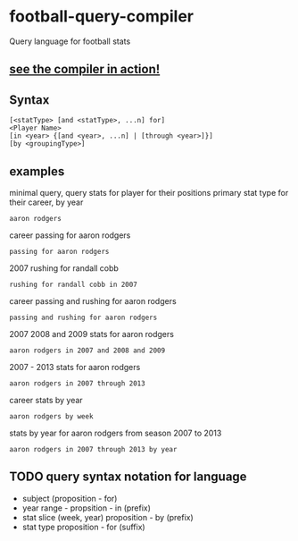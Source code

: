 # football-query-compiler
Query language for football stats

## [see the compiler in action!](https://football-query-compiler-ex.herokuapp.com/)

## Syntax

```
[<statType> [and <statType>, ...n] for]
<Player Name>
[in <year> {[and <year>, ...n] | [through <year>]}]
[by <groupingType>]
```

## examples

minimal query, query stats for player for their positions primary stat type for their career, by year

`aaron rodgers`

career passing for aaron rodgers

`passing for aaron rodgers`

2007 rushing for randall cobb

`rushing for randall cobb in 2007`

career passing and rushing for aaron rodgers

`passing and rushing for aaron rodgers`

2007 2008 and 2009 stats for aaron rodgers

`aaron rodgers in 2007 and 2008 and 2009`

2007 - 2013 stats for aaron rodgers

`aaron rodgers in 2007 through 2013`

career stats by year

`aaron rodgers by week`

stats by year for aaron rodgers from season 2007 to 2013

`aaron rodgers in 2007 through 2013 by year`


## TODO query syntax notation for language

* subject (proposition - for) 
* year range - propsition - in (prefix)
* stat slice (week, year) proposition - by (prefix)
* stat type proposition - for (suffix)
